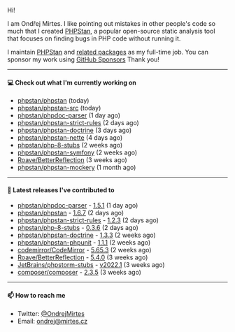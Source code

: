 Hi!

I am Ondřej Mirtes. I like pointing out mistakes in other people's code so much that I created [PHPStan](https://phpstan.org/), a popular open-source static analysis tool that focuses on finding bugs in PHP code without running it.

I maintain [PHPStan](https://github.com/phpstan/phpstan) and [related packages](https://github.com/phpstan/) as my full-time job. You can sponsor my work using [GitHub Sponsors](https://github.com/sponsors/ondrejmirtes) Thank you!

---

#### 💻 Check out what I'm currently working on

- [phpstan/phpstan](https://github.com/phpstan/phpstan) (today)
- [phpstan/phpstan-src](https://github.com/phpstan/phpstan-src) (today)
- [phpstan/phpdoc-parser](https://github.com/phpstan/phpdoc-parser) (1 day ago)
- [phpstan/phpstan-strict-rules](https://github.com/phpstan/phpstan-strict-rules) (2 days ago)
- [phpstan/phpstan-doctrine](https://github.com/phpstan/phpstan-doctrine) (3 days ago)
- [phpstan/phpstan-nette](https://github.com/phpstan/phpstan-nette) (4 days ago)
- [phpstan/php-8-stubs](https://github.com/phpstan/php-8-stubs) (2 weeks ago)
- [phpstan/phpstan-symfony](https://github.com/phpstan/phpstan-symfony) (2 weeks ago)
- [Roave/BetterReflection](https://github.com/Roave/BetterReflection) (3 weeks ago)
- [phpstan/phpstan-mockery](https://github.com/phpstan/phpstan-mockery) (1 month ago)

---

#### 🔭 Latest releases I've contributed to

- [phpstan/phpdoc-parser](https://github.com/phpstan/phpdoc-parser) - [1.5.1](https://github.com/phpstan/phpdoc-parser/releases/tag/1.5.1) (1 day ago)
- [phpstan/phpstan](https://github.com/phpstan/phpstan) - [1.6.7](https://github.com/phpstan/phpstan/releases/tag/1.6.7) (2 days ago)
- [phpstan/phpstan-strict-rules](https://github.com/phpstan/phpstan-strict-rules) - [1.2.3](https://github.com/phpstan/phpstan-strict-rules/releases/tag/1.2.3) (2 days ago)
- [phpstan/php-8-stubs](https://github.com/phpstan/php-8-stubs) - [0.3.6](https://github.com/phpstan/php-8-stubs/releases/tag/0.3.6) (2 days ago)
- [phpstan/phpstan-doctrine](https://github.com/phpstan/phpstan-doctrine) - [1.3.3](https://github.com/phpstan/phpstan-doctrine/releases/tag/1.3.3) (2 weeks ago)
- [phpstan/phpstan-phpunit](https://github.com/phpstan/phpstan-phpunit) - [1.1.1](https://github.com/phpstan/phpstan-phpunit/releases/tag/1.1.1) (2 weeks ago)
- [codemirror/CodeMirror](https://github.com/codemirror/CodeMirror) - [5.65.3](https://github.com/codemirror/CodeMirror/releases/tag/5.65.3) (2 weeks ago)
- [Roave/BetterReflection](https://github.com/Roave/BetterReflection) - [5.4.0](https://github.com/Roave/BetterReflection/releases/tag/5.4.0) (3 weeks ago)
- [JetBrains/phpstorm-stubs](https://github.com/JetBrains/phpstorm-stubs) - [v2022.1](https://github.com/JetBrains/phpstorm-stubs/releases/tag/v2022.1) (3 weeks ago)
- [composer/composer](https://github.com/composer/composer) - [2.3.5](https://github.com/composer/composer/releases/tag/2.3.5) (3 weeks ago)

---

#### 📫 How to reach me

- Twitter: [@OndrejMirtes](https://twitter.com/ondrejmirtes)
- Email: [ondrej@mirtes.cz](mailto:ondrej@mirtes.cz)
